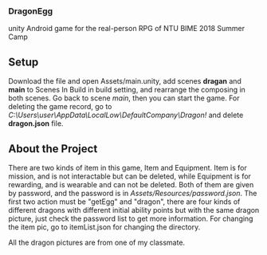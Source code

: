 ### DragonEgg
unity Android game for the real-person RPG of NTU BIME 2018 Summer Camp

## Setup
Download the file and open Assets/main.unity, add scenes **dragan** and **main** to Scenes In Build in build setting, and rearrange the composing in both scenes. 
Go back to scene *main*, then you can start the game.
For deleting the game record, go to  *C:\Users\user\AppData\LocalLow\DefaultCompany\Dragon!*   and delete **dragon.json** file.


## About the Project
There are two kinds of item in this game, Item and Equipment. Item is for mission, and is not interactable but can be deleted, while Equipment is for rewarding, and is wearable and can not be deleted. Both of them are given by password, and the password is in 
*Assets/Resources/password.json*.
The first two action must be "getEgg" and "dragon", there are four kinds of different dragons with different initial ability points but with the same dragon picture, just check the password list to get more information.
For changing the item pic, go to itemList.json for changing the directory.

All the dragon pictures are from one of my classmate.


